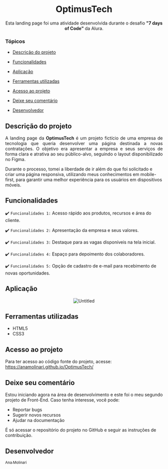 <h1 align="center">OptimusTech</h1>

<p align="center">
  Esta landing page foi uma atividade desenvolvida durante o desafio <strong>"7 days of Code"</strong> da Alura.
</p>

### Tópicos 

- [Descrição do projeto](#descrição-do-projeto)

- [Funcionalidades](#funcionalidades)

- [Aplicação](#aplicação)

- [Ferramentas utilizadas](#ferramentas-utilizadas)

- [Acesso ao projeto](#acesso-ao-projeto)

- [Deixe seu comentário](#deixe-seu-comentário)

- [Desenvolvedor](#desenvolvedor)

## Descrição do projeto 

<p align="justify">
  A landing page da <strong>OptimusTech</strong> é um projeto fictício de uma empresa de tecnologia que queria desenvolver uma página destinada a novas contratações. O objetivo era apresentar a empresa e seus serviços de forma clara e atrativa ao seu público-alvo, seguindo o layout disponibilizado no Figma. 

Durante o processo, tomei a liberdade de ir além do que foi solicitado e criar uma página responsiva, utilizando meus conhecimentos em mobile-first, para garantir uma melhor experiência para os usuários em dispositivos móveis.
  
## Funcionalidades
 
:heavy_check_mark: `Funcionalidades 1:` Acesso rápido aos produtos, recursos e área do cliente. 

:heavy_check_mark: `Funcionalidades 2:` Apresentação da empresa e seus valores.

:heavy_check_mark: `Funcionalidades 3:` Destaque para as vagas disponíveis na tela inicial.

:heavy_check_mark: `Funcionalidades 4:` Espaço para depoimento dos colaboradores.

:heavy_check_mark: `Funcionalidades 5:` Opção de cadastro de e-mail para recebimento de novas oportunidades.
  
## Aplicação

<div align="center">

![Untitled](https://user-images.githubusercontent.com/121121296/218332127-fb63f18c-7353-4986-8a12-8ed5116ce18f.png)
  
</div>

## Ferramentas utilizadas

- HTML5
- CSS3

###

## Acesso ao projeto

Para ter acesso ao código fonte do projeto, acesse: https://anamolinari.github.io/OptimusTech/

## Deixe seu comentário

Estou iniciando agora na área de desenvolvimento e este foi o meu segundo projeto de Front-End. Caso tenha interesse, você pode:

- Reportar bugs
- Sugerir novos recursos
- Ajudar na documentação

É só acessar o repositório do projeto no GitHub e seguir as instruções de contribuição.

## Desenvolvedor
[<sub>Ana Molinari</sub>](https://www.linkedin.com/in/anahmolinari/)
